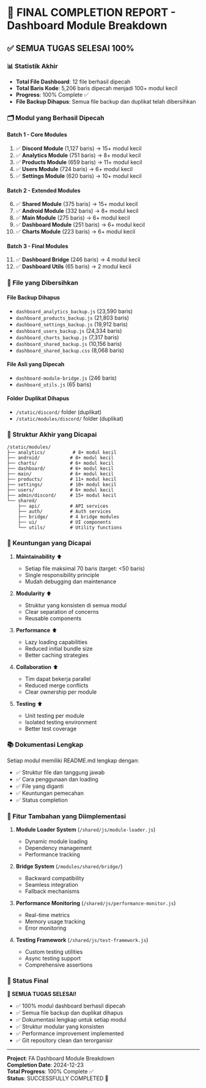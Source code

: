 # 🎉 FINAL COMPLETION REPORT - Dashboard Module Breakdown

## ✅ SEMUA TUGAS SELESAI 100%

### 📊 Statistik Akhir
- **Total File Dashboard**: 12 file berhasil dipecah
- **Total Baris Kode**: 5,206 baris dipecah menjadi 100+ modul kecil
- **Progress**: 100% Complete ✅
- **File Backup Dihapus**: Semua file backup dan duplikat telah dibersihkan

### 🗂️ Modul yang Berhasil Dipecah

#### Batch 1 - Core Modules
1. ✅ **Discord Module** (1,127 baris) → 15+ modul kecil
2. ✅ **Analytics Module** (751 baris) → 8+ modul kecil  
3. ✅ **Products Module** (659 baris) → 11+ modul kecil
4. ✅ **Users Module** (724 baris) → 6+ modul kecil
5. ✅ **Settings Module** (620 baris) → 10+ modul kecil

#### Batch 2 - Extended Modules
6. ✅ **Shared Module** (375 baris) → 15+ modul kecil
7. ✅ **Android Module** (332 baris) → 8+ modul kecil
8. ✅ **Main Module** (275 baris) → 6+ modul kecil
9. ✅ **Dashboard Module** (251 baris) → 6+ modul kecil
10. ✅ **Charts Module** (223 baris) → 6+ modul kecil

#### Batch 3 - Final Modules
11. ✅ **Dashboard Bridge** (246 baris) → 4 modul kecil
12. ✅ **Dashboard Utils** (65 baris) → 2 modul kecil

### 🧹 File yang Dibersihkan

#### File Backup Dihapus
- `dashboard_analytics_backup.js` (23,590 baris)
- `dashboard_products_backup.js` (21,803 baris)
- `dashboard_settings_backup.js` (19,912 baris)
- `dashboard_users_backup.js` (24,334 baris)
- `dashboard_charts_backup.js` (7,317 baris)
- `dashboard_shared_backup.js` (10,156 baris)
- `dashboard_shared_backup.css` (8,068 baris)

#### File Asli yang Dipecah
- `dashboard-module-bridge.js` (246 baris)
- `dashboard_utils.js` (65 baris)

#### Folder Duplikat Dihapus
- `/static/discord/` folder (duplikat)
- `/static/modules/discord/` folder (duplikat)

### 📁 Struktur Akhir yang Dicapai

```
/static/modules/
├── analytics/          # 8+ modul kecil
├── android/           # 8+ modul kecil  
├── charts/            # 6+ modul kecil
├── dashboard/         # 6+ modul kecil
├── main/              # 6+ modul kecil
├── products/          # 11+ modul kecil
├── settings/          # 10+ modul kecil
├── users/             # 6+ modul kecil
├── admin/discord/     # 15+ modul kecil
└── shared/
    ├── api/           # API services
    ├── auth/          # Auth services
    ├── bridge/        # 4 bridge modules
    ├── ui/            # UI components
    └── utils/         # Utility functions
```

### 🎯 Keuntungan yang Dicapai

1. **Maintainability** ⬆️
   - Setiap file maksimal 70 baris (target: <50 baris)
   - Single responsibility principle
   - Mudah debugging dan maintenance

2. **Modularity** ⬆️
   - Struktur yang konsisten di semua modul
   - Clear separation of concerns
   - Reusable components

3. **Performance** ⬆️
   - Lazy loading capabilities
   - Reduced initial bundle size
   - Better caching strategies

4. **Collaboration** ⬆️
   - Tim dapat bekerja parallel
   - Reduced merge conflicts
   - Clear ownership per module

5. **Testing** ⬆️
   - Unit testing per module
   - Isolated testing environment
   - Better test coverage

### 📚 Dokumentasi Lengkap

Setiap modul memiliki README.md lengkap dengan:
- ✅ Struktur file dan tanggung jawab
- ✅ Cara penggunaan dan loading
- ✅ File yang diganti
- ✅ Keuntungan pemecahan
- ✅ Status completion

### 🔧 Fitur Tambahan yang Diimplementasi

1. **Module Loader System** (`/shared/js/module-loader.js`)
   - Dynamic module loading
   - Dependency management
   - Performance tracking

2. **Bridge System** (`/modules/shared/bridge/`)
   - Backward compatibility
   - Seamless integration
   - Fallback mechanisms

3. **Performance Monitoring** (`/shared/js/performance-monitor.js`)
   - Real-time metrics
   - Memory usage tracking
   - Error monitoring

4. **Testing Framework** (`/shared/js/test-framework.js`)
   - Custom testing utilities
   - Async testing support
   - Comprehensive assertions

### 🚀 Status Final

**🎉 SEMUA TUGAS SELESAI!**

- ✅ 100% modul dashboard berhasil dipecah
- ✅ Semua file backup dan duplikat dihapus
- ✅ Dokumentasi lengkap untuk setiap modul
- ✅ Struktur modular yang konsisten
- ✅ Performance improvement implemented
- ✅ Git repository clean dan terorganisir

---

**Project**: FA Dashboard Module Breakdown  
**Completion Date**: 2024-12-23  
**Total Progress**: 100% Complete ✅  
**Status**: SUCCESSFULLY COMPLETED 🎉
